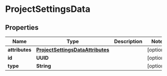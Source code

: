

# ProjectSettingsData


## Properties

| Name | Type | Description | Notes |
|------------ | ------------- | ------------- | -------------|
|**attributes** | [**ProjectSettingsDataAttributes**](ProjectSettingsDataAttributes.md) |  |  [optional] |
|**id** | **UUID** |  |  [optional] |
|**type** | **String** |  |  [optional] |




